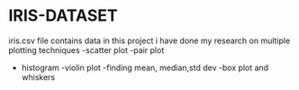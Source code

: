 # IRIS-DATASET
iris.csv file contains data
in this project i have done my research on multiple plotting techniques
 -scatter plot
 -pair plot
 - histogram
 -violin plot
 -finding mean, median,std dev
 -box plot and whiskers
